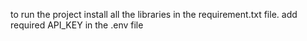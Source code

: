 to run the project install all the libraries in the requirement.txt file. 
add required API_KEY in the .env file
